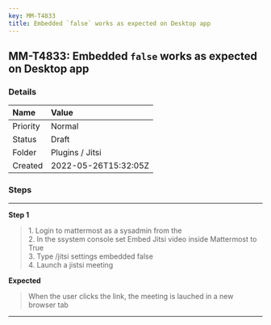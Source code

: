 ```yaml
---
key: MM-T4833
title: Embedded `false` works as expected on Desktop app
---
```


## MM-T4833: Embedded `false` works as expected on Desktop app

### Details

| Name     | Value                |
| :------- | :------------------- |
| Priority | Normal               |
| Status   | Draft                |
| Folder   | Plugins / Jitsi      |
| Created  | 2022-05-26T15:32:05Z |

### Steps

<hr/>

**Step 1**

> <article>1. Login to mattermost as a sysadmin from the <br />2. In the ssystem console set Embed Jitsi video inside Mattermost to True<br />3. Type /jitsi settings embedded false <br />4. Launch a jistsi meeting</article>

**Expected**

> <article>When the user clicks the link, the meeting is lauched in a new browser tab</article>

<hr/>
